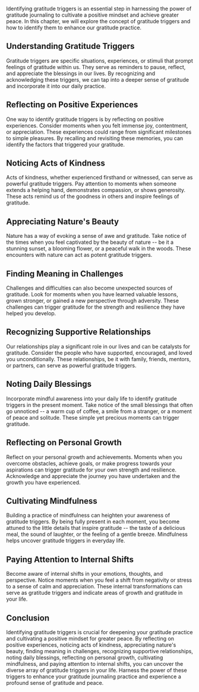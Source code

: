 
Identifying gratitude triggers is an essential step in harnessing the power of gratitude journaling to cultivate a positive mindset and achieve greater peace. In this chapter, we will explore the concept of gratitude triggers and how to identify them to enhance our gratitude practice.

Understanding Gratitude Triggers
--------------------------------

Gratitude triggers are specific situations, experiences, or stimuli that prompt feelings of gratitude within us. They serve as reminders to pause, reflect, and appreciate the blessings in our lives. By recognizing and acknowledging these triggers, we can tap into a deeper sense of gratitude and incorporate it into our daily practice.

Reflecting on Positive Experiences
----------------------------------

One way to identify gratitude triggers is by reflecting on positive experiences. Consider moments when you felt immense joy, contentment, or appreciation. These experiences could range from significant milestones to simple pleasures. By recalling and revisiting these memories, you can identify the factors that triggered your gratitude.

Noticing Acts of Kindness
-------------------------

Acts of kindness, whether experienced firsthand or witnessed, can serve as powerful gratitude triggers. Pay attention to moments when someone extends a helping hand, demonstrates compassion, or shows generosity. These acts remind us of the goodness in others and inspire feelings of gratitude.

Appreciating Nature's Beauty
----------------------------

Nature has a way of evoking a sense of awe and gratitude. Take notice of the times when you feel captivated by the beauty of nature -- be it a stunning sunset, a blooming flower, or a peaceful walk in the woods. These encounters with nature can act as potent gratitude triggers.

Finding Meaning in Challenges
-----------------------------

Challenges and difficulties can also become unexpected sources of gratitude. Look for moments when you have learned valuable lessons, grown stronger, or gained a new perspective through adversity. These challenges can trigger gratitude for the strength and resilience they have helped you develop.

Recognizing Supportive Relationships
------------------------------------

Our relationships play a significant role in our lives and can be catalysts for gratitude. Consider the people who have supported, encouraged, and loved you unconditionally. These relationships, be it with family, friends, mentors, or partners, can serve as powerful gratitude triggers.

Noting Daily Blessings
----------------------

Incorporate mindful awareness into your daily life to identify gratitude triggers in the present moment. Take notice of the small blessings that often go unnoticed -- a warm cup of coffee, a smile from a stranger, or a moment of peace and solitude. These simple yet precious moments can trigger gratitude.

Reflecting on Personal Growth
-----------------------------

Reflect on your personal growth and achievements. Moments when you overcome obstacles, achieve goals, or make progress towards your aspirations can trigger gratitude for your own strength and resilience. Acknowledge and appreciate the journey you have undertaken and the growth you have experienced.

Cultivating Mindfulness
-----------------------

Building a practice of mindfulness can heighten your awareness of gratitude triggers. By being fully present in each moment, you become attuned to the little details that inspire gratitude -- the taste of a delicious meal, the sound of laughter, or the feeling of a gentle breeze. Mindfulness helps uncover gratitude triggers in everyday life.

Paying Attention to Internal Shifts
-----------------------------------

Become aware of internal shifts in your emotions, thoughts, and perspective. Notice moments when you feel a shift from negativity or stress to a sense of calm and appreciation. These internal transformations can serve as gratitude triggers and indicate areas of growth and gratitude in your life.

Conclusion
----------

Identifying gratitude triggers is crucial for deepening your gratitude practice and cultivating a positive mindset for greater peace. By reflecting on positive experiences, noticing acts of kindness, appreciating nature's beauty, finding meaning in challenges, recognizing supportive relationships, noting daily blessings, reflecting on personal growth, cultivating mindfulness, and paying attention to internal shifts, you can uncover the diverse array of gratitude triggers in your life. Harness the power of these triggers to enhance your gratitude journaling practice and experience a profound sense of gratitude and peace.
